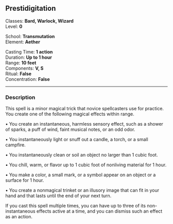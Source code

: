 ## Prestidigitation

Classes: **Bard, Warlock, Wizard**  
Level: **0**  

School: **Transmutation**  
Element: **Aether**  

Casting Time: **1 action**  
Duration: **Up to 1 hour**  
Range: **10 feet**  
Components: **V, S**  
Ritual: **False**  
Concentration: **False**  

------

### Description

This spell is a minor magical trick that novice spellcasters use for practice. You create one of the following magical effects within range.

• You create an instantaneous, harmless sensory effect, such as a shower of sparks, a puff of wind, faint musical notes, or an odd odor.

• You instantaneously light or snuff out a candle, a torch, or a small campfire.

• You instantaneously clean or soil an object no larger than 1 cubic foot.

• You chill, warm, or flavor up to 1 cubic foot of nonliving material for 1 hour.

• You make a color, a small mark, or a symbol appear on an object or a surface for 1 hour.

• You create a nonmagical trinket or an illusory image that can fit in your hand and that lasts until the end of your next turn.

If you cast this spell multiple times, you can have up to three of its non-instantaneous effects active at a time, and you can dismiss such an effect as an action.